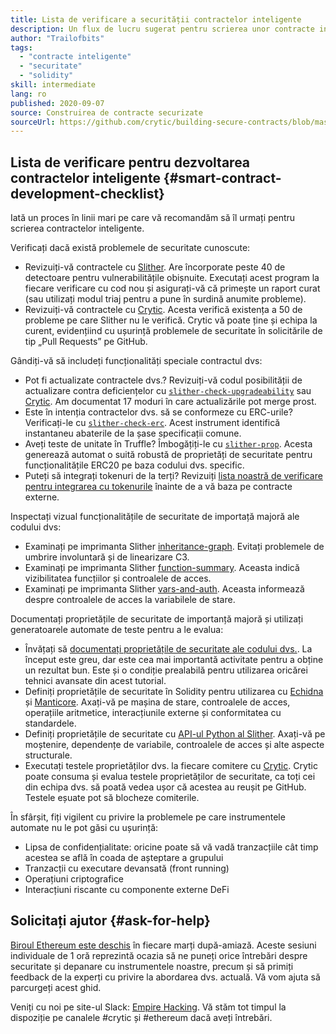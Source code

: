 ```yaml
---
title: Lista de verificare a securității contractelor inteligente
description: Un flux de lucru sugerat pentru scrierea unor contracte inteligente securizate
author: "Trailofbits"
tags:
  - "contracte inteligente"
  - "securitate"
  - "solidity"
skill: intermediate
lang: ro
published: 2020-09-07
source: Construirea de contracte securizate
sourceUrl: https://github.com/crytic/building-secure-contracts/blob/master/development-guidelines/workflow.md
---
```


## Lista de verificare pentru dezvoltarea contractelor inteligente \{#smart-contract-development-checklist}

Iată un proces în linii mari pe care vă recomandăm să îl urmați pentru scrierea contractelor inteligente.

Verificați dacă există problemele de securitate cunoscute:

- Revizuiți-vă contractele cu [Slither](https://github.com/crytic/slither). Are încorporate peste 40 de detectoare pentru vulnerabilitățile obișnuite. Executați acest program la fiecare verificare cu cod nou și asigurați-vă că primește un raport curat (sau utilizați modul triaj pentru a pune în surdină anumite probleme).
- Revizuiți-vă contractele cu [Crytic](https://crytic.io/). Acesta verifică existența a 50 de probleme pe care Slither nu le verifică. Crytic vă poate ține și echipa la curent, evidențiind cu ușurință problemele de securitate în solicitările de tip „Pull Requests” pe GitHub.

Gândiți-vă să includeți funcționalități speciale contractul dvs:

- Pot fi actualizate contractele dvs.? Revizuiți-vă codul posibilității de actualizare contra deficiențelor cu [`slither-check-upgradeability`](https://github.com/crytic/slither/wiki/Upgradeability-Checks) sau [Crytic](https://blog.trailofbits.com/2020/06/12/upgradeable-contracts-made-safer-with-crytic/). Am documentat 17 moduri în care actualizările pot merge prost.
- Este în intenția contractelor dvs. să se conformeze cu ERC-urile? Verificați-le cu [`slither-check-erc`](https://github.com/crytic/slither/wiki/ERC-Conformance). Acest instrument identifică instantaneu abaterile de la șase specificații comune.
- Aveți teste de unitate în Truffle? Îmbogățiți-le cu [`slither-prop`](https://github.com/crytic/slither/wiki/Property-generation). Acesta generează automat o suită robustă de proprietăți de securitate pentru funcționalitățile ERC20 pe baza codului dvs. specific.
- Puteți să integrați tokenuri de la terți? Revizuiți [lista noastră de verificare pentru integrarea cu tokenurile](/developers/tutorials/token-integration-checklist/) înainte de a vă baza pe contracte externe.

Inspectați vizual funcționalitățile de securitate de importață majoră ale codului dvs:

- Examinați pe imprimanta Slither [inheritance-graph](https://github.com/trailofbits/slither/wiki/Printer-documentation#inheritance-graph). Evitați problemele de umbrire involuntară și de linearizare C3.
- Examinați pe imprimanta Slither [function-summary](https://github.com/trailofbits/slither/wiki/Printer-documentation#function-summary). Aceasta indică vizibilitatea funcțiilor și controalele de acces.
- Examinați pe imprimanta Slither [vars-and-auth](https://github.com/trailofbits/slither/wiki/Printer-documentation#variables-written-and-authorization). Aceasta informează despre controalele de acces la variabilele de stare.

Documentați proprietățile de securitate de importanță majoră și utilizați generatoarele automate de teste pentru a le evalua:

- Învățați să [documentați proprietățile de securitate ale codului dvs.](/developers/tutorials/guide-to-smart-contract-security-tools/). La început este greu, dar este cea mai importantă activitate pentru a obține un rezultat bun. Este și o condiție prealabilă pentru utilizarea oricărei tehnici avansate din acest tutorial.
- Definiți proprietățile de securitate în Solidity pentru utilizarea cu [Echidna](https://github.com/crytic/echidna) și [Manticore](https://manticore.readthedocs.io/en/latest/verifier.html). Axați-vă pe mașina de stare, controalele de acces, operațiile aritmetice, interacțiunile externe și conformitatea cu standardele.
- Definiți proprietățile de securitate cu [API-ul Python al Slither](/developers/tutorials/how-to-use-slither-to-find-smart-contract-bugs/). Axați-vă pe moștenire, dependențe de variabile, controalele de acces și alte aspecte structurale.
- Executați testele proprietăților dvs. la fiecare comitere cu [Crytic](https://crytic.io). Crytic poate consuma și evalua testele proprietăților de securitate, ca toți cei din echipa dvs. să poată vedea ușor că acestea au reușit pe GitHub. Testele eșuate pot să blocheze comiterile.

În sfârșit, fiți vigilent cu privire la problemele pe care instrumentele automate nu le pot găsi cu ușurință:

- Lipsa de confidențialitate: oricine poate să vă vadă tranzacțiile cât timp acestea se află în coada de așteptare a grupului
- Tranzacții cu executare devansată (front running)
- Operațiuni criptografice
- Interacțiuni riscante cu componente externe DeFi

## Solicitați ajutor \{#ask-for-help}

[Biroul Ethereum este deschis](https://calendly.com/dan-trailofbits/ethereum-office-hours) în fiecare marți după-amiază. Aceste sesiuni individuale de 1 oră reprezintă ocazia să ne puneți orice întrebări despre securitate și depanare cu instrumentele noastre, precum și să primiți feedback de la experți cu privire la abordarea dvs. actuală. Vă vom ajuta să parcurgeți acest ghid.

Veniți cu noi pe site-ul Slack: [Empire Hacking](https://join.slack.com/t/empirehacking/shared_invite/zt-h97bbrj8-1jwuiU33nnzg67JcvIciUw). Vă stăm tot timpul la dispoziție pe canalele #crytic și #ethereum dacă aveți întrebări.
